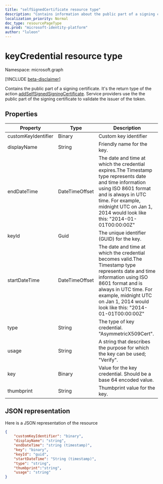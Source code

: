 ```yaml
---
title: "selfSignedCertificate resource type"
description: "Contains information about the public part of a signing certificate. It's the return type of the action addSelfSignedSigningCertificate"
localization_priority: Normal
doc_type: resourcePageType
ms.prod: "microsoft-identity-platform"
author: "luleon"
---
```


# keyCredential resource type

Namespace: microsoft.graph

[!INCLUDE [beta-disclaimer](../../includes/beta-disclaimer.md)]

Contains the public part of a signing certificate. It's the return type of the action [addSelfSignedSigningCertificate](../api/serviceprincipal-addtokensigningcertificate.md). Service providers use the the public part of the signing certificate to validate the issuer of the token.

## Properties
Property|Type|Description
----|--|---
|customKeyIdentifier|Binary| Custom key identifier |
| displayName | String | Friendly name for the key. |
|endDateTime|DateTimeOffset|The date and time at which the credential expires.The Timestamp type represents date and time information using ISO 8601 format and is always in UTC time. For example, midnight UTC on Jan 1, 2014 would look like this: "2014-01-01T00:00:00Z" |
|keyId|Guid|The unique identifier (GUID) for the key.|
|startDateTime|DateTimeOffset|The date and time at which the credential becomes valid.The Timestamp type represents date and time information using ISO 8601 format and is always in UTC time. For example, midnight UTC on Jan 1, 2014 would look like this: "2014-01-01T00:00:00Z" |
|type|String|The type of key credential. "AsymmetricX509Cert".|
|usage|String|A string that describes the purpose for which the key can be used; "Verify".|
|key|Binary| Value for the key credential. Should be a base 64 encoded value. |
|thumbprint| String | Thumbprint value for the key.|

## JSON representation

Here is a JSON representation of the resource

<!-- {
  "blockType": "resource",
  "optionalProperties": [

  ],
  "@odata.type": "microsoft.graph.selfSignedCertificate"
}-->

```json
{
    "customKeyIdentifier": "binary",
    "displayName": "string",
    "endDateTime": "string (timestamp)",
    "key": "binary",
    "keyId": "guid",
    "startDateTime": "String (timestamp)",
    "type": "string",
    "thumbprint":"string",
    "usage": "string"
}

```

<!-- uuid: 8fcb5dbc-d5aa-4681-8e31-b001d5168d79
2015-10-25 14:57:30 UTC -->
<!--
{
  "type": "#page.annotation",
  "description": "selfSignedCertificate resource",
  "keywords": "",
  "section": "documentation",
  "tocPath": "",
  "suppressions": []
}
-->


